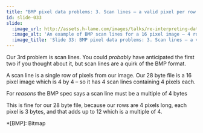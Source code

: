```yaml
---
title: "BMP pixel data problems: 3. Scan lines – a valid pixel per row count"
id: slide-033
slide:
  :image_url: http://assets.h-lame.com/images/talks/re-interpreting-data/rubyconf-2023/slides/026.png
  :image_alt: 'An example of BMP scan lines for a 16 pixel image – 4 rows of 4 pixels each – 4 pixels is 12 bytes (3 bytes per pixel); text: 3. Scan lines; 28 byte file (+ 2 padding bytes + 6 padding pixels) = 16 pixels; 16 pixels; 4 scan lines; 4 pixels = 12 bytes'
  :image_title: 'Slide 33: BMP pixel data problems: 3. Scan lines – a valid pixel per row count'
---
```

Our 3rd problem is scan lines. You could _probably_ have anticipated the first two if you thought about it, but scan lines are a quirk of the BMP format.

A scan line is a single row of pixels from our image.  Our 28 byte file is a 16 pixel image which is 4 by 4 – so it has 4 scan lines containing 4 pixels each.

For _reasons_ the BMP spec says a scan line must be a multiple of 4 bytes

This is fine for our 28 byte file, because our rows are 4 pixels long, each pixel is 3 bytes, and that adds up to 12 which is a multiple of 4.

*[BMP]: Bitmap
